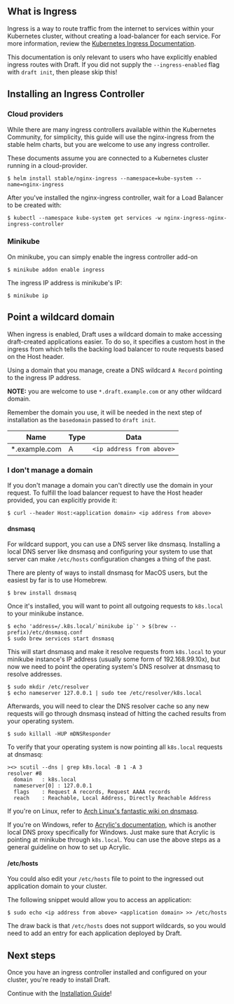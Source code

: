 ## What is Ingress

Ingress is a way to route traffic from the internet to services within your Kubernetes cluster, without creating a load-balancer for each service. For more information, review the [Kubernetes Ingress Documentation][Kubernetes Ingress Documentation].

This documentation is only relevant to users who have explicitly enabled ingress routes with Draft. If you did not supply the `--ingress-enabled` flag with `draft init`, then please skip this!

## Installing an Ingress Controller

### Cloud providers

While there are many ingress controllers available within the Kubernetes Community, for simplicity, this guide will use the nginx-ingress from the stable helm charts, but you are welcome to use any ingress controller.

These documents assume you are connected to a Kubernetes cluster running in a cloud-provider.

```shell
$ helm install stable/nginx-ingress --namespace=kube-system --name=nginx-ingress
```

After you've installed the nginx-ingress controller, wait for a Load Balancer to be created with:

```shell
$ kubectl --namespace kube-system get services -w nginx-ingress-nginx-ingress-controller
```

### Minikube

On minikube, you can simply enable the ingress controller add-on

```shell
$ minikube addon enable ingress
```

The ingress IP address is minikube's IP:

```shell
$ minikube ip
```

## Point a wildcard domain

When ingress is enabled, Draft uses a wildcard domain to make accessing draft-created applications easier. To do so, it specifies a custom host in the ingress from which tells the backing load balancer to route requests based on the Host header.

Using a domain that you manage, create a DNS wildcard `A Record` pointing to the ingress IP address.

**NOTE:** you are welcome to use `*.draft.example.com` or any other wildcard domain.

Remember the domain you use, it will be needed in the next step of installation as the `basedomain` passed to `draft init`.

| Name          | Type | Data                      |
|---------------|------|---------------------------|
| *.example.com | A    | `<ip address from above>` |


### I don't manage a domain

If you don't manage a domain you can't directly use the domain in your request. To fulfill the load balancer request to have the Host header provided, you can explicitly provide it:

```
$ curl --header Host:<application domain> <ip address from above>
```

#### dnsmasq

For wildcard support, you can use a DNS server like dnsmasq. Installing a local DNS server like dnsmasq and configuring your system to use that server can make `/etc/hosts` configuration changes a thing of the past.

There are plenty of ways to install dnsmasq for MacOS users, but the easiest by far is to use Homebrew.

```
$ brew install dnsmasq
```

Once it's installed, you will want to point all outgoing requests to `k8s.local` to your minikube instance.

```
$ echo 'address=/.k8s.local/`minikube ip`' > $(brew --prefix)/etc/dnsmasq.conf
$ sudo brew services start dnsmasq
```

This will start dnsmasq and make it resolve requests from `k8s.local` to your minikube instance's IP address (usually some form of 192.168.99.10x), but now we need to point the operating system's DNS resolver at dnsmasq to resolve addresses.

```
$ sudo mkdir /etc/resolver
$ echo nameserver 127.0.0.1 | sudo tee /etc/resolver/k8s.local
```

Afterwards, you will need to clear the DNS resolver cache so any new requests will go through dnsmasq instead of hitting the cached results from your operating system.

```
$ sudo killall -HUP mDNSResponder
```

To verify that your operating system is now pointing all `k8s.local` requests at dnsmasq:

```
><> scutil --dns | grep k8s.local -B 1 -A 3
resolver #8
  domain   : k8s.local
  nameserver[0] : 127.0.0.1
  flags    : Request A records, Request AAAA records
  reach    : Reachable, Local Address, Directly Reachable Address
```

If you're on Linux, refer to [Arch Linux's fantastic wiki on dnsmasq](https://wiki.archlinux.org/index.php/dnsmasq).

If you're on Windows, refer to [Acrylic's documentation][acrylic], which is another local DNS proxy
specifically for Windows. Just make sure that Acrylic is pointing at minikube through `k8s.local`.
You can use the above steps as a general guideline on how to set up Acrylic.

#### /etc/hosts

You could also edit your `/etc/hosts` file to point to the ingressed out application domain to your cluster.

The following snippet would allow you to access an application:

```
$ sudo echo <ip address from above> <application domain> >> /etc/hosts
```

The draw back is that `/etc/hosts` does not support wildcards, so you would need to add an entry for each application deployed by Draft.

## Next steps

Once you have an ingress controller installed and configured on your cluster, you're ready to install Draft.

Continue with the [Installation Guide][Installation Guide]!


[acrylic]: http://mayakron.altervista.org/wikibase/show.php?id=AcrylicHome
[Installation Guide]: install.md#install-draft
[Kubernetes Ingress Documentation]: https://kubernetes.io/docs/concepts/services-networking/ingress/
